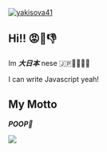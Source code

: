 <a href="https://github.com/yakisova41/yakisova41"> <img src="https://komarev.com/ghpvc/?username=yakisova41" alt="yakisova41" /> </a>

## Hi!! 😡🖕👎
Im _**大日本**_ nese 🇯🇵🎌🗾🗾🗾

I can write Javascript yeah!

## My Motto
 _**POOP💩**_

![](https://github-readme-stats.vercel.app/api?username=yakisova41)
